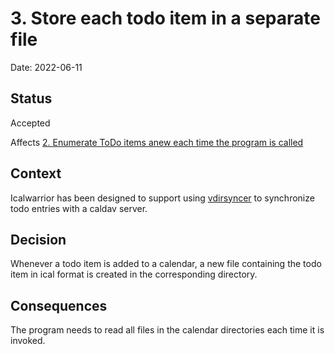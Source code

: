 # 3. Store each todo item in a separate file

Date: 2022-06-11

## Status

Accepted

Affects [2. Enumerate ToDo items anew each time the program is called](0002-enumerate-todo-items-anew-each-time-the-program-is-called.md)

## Context

Icalwarrior has been designed to support using [vdirsyncer](https://github.com/pimutils/vdirsyncer) to synchronize todo entries with a caldav server.

## Decision

Whenever a todo item is added to a calendar, a new file containing the todo item in ical format is created in the corresponding directory.

## Consequences

The program needs to read all files in the calendar directories each time it is invoked.
